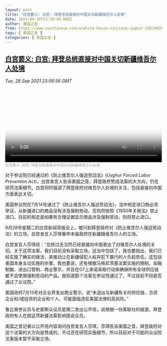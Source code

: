 ```yaml
---
layout: post
title: "白宫要义: 白宫: 拜登总统直接对中国关切新疆维吾尔人处境"
date: 2021-09-28T23:39:04.000Z
author: 美国之音
from: https://www.voachinese.com/a/white-house-xinjiang-uyghur-20210928/6249408.html
tags: [ 美国之音 ]
categories: [ 美国之音 ]
---
```

<!--1632872344000-->
[白宫要义: 白宫: 拜登总统直接对中国关切新疆维吾尔人处境](https://www.voachinese.com/a/white-house-xinjiang-uyghur-20210928/6249408.html)
------

<div>
<div><i>Tue, 28 Sep 2021 23:06:56 GMT</i></div><video poster="https://images.weserv.nl?url=gdb.voanews.com/af25174f-7ca3-4abc-be3e-ba556c587d0b_tv_r1_s_w900.jpg" src="https://av.voanews.com/Videoroot/Pangeavideo/2021/09/a/af/af25174f-7ca3-4abc-be3e-ba556c587d0b_240p.mp4" style="width:100%" controls></video><div><small style="color: #999;">白宫要义: 白宫: 拜登总统直接对中国关切新疆维吾尔人处境</small></div><p>对于参议院已经通过的《防止维吾尔人强迫劳动法》(<em>Uyghur Forced Labor Prevention Act</em>)，白宫发言人告诉美国之音，拜登政府赞成法案的大方向，仍在研究法案细节。白宫同时强调了拜登政府对维吾尔人处境的关注，包括直接向中国方面表达关切。</p><p>美国参议院在7月14号通过了《防止维吾尔人强迫劳动法》，当中规定进口商必须举证，从新疆进口的商品没有涉及强制劳动，否则将依照《1930年关税法》禁止进口。目前的规定是如果有合理证据显示商品涉及强制劳动，则将禁止进口。</p><p>9月28号星期二的白宫新闻简报会上，被问到拜登政府对《防止维吾尔人强迫劳动法》的立场，白宫发言人莎琪重申本届政府在新疆跟维吾尔人的立场。</p><p>白宫发言人莎琪说：“总统过去当然已经直接向中国表达了对维吾尔人处境的关切。关于这项法案，我们目前没有采取立场。这当中包括了，我也要指出，我们已经实施了确实的做法，来推动让在新疆侵犯人权并犯下暴行的人负起责任。这包括美国本身主动实施的步骤。我也要说，还有根据马格尼茨基法案实施的限制、金融制裁、进出口管制、商业警示，并且在G7上承诺采取行动来确保所有全球供应链都不会使用强制劳动的产品。我知道那个法案在参议院通过了，不过目前不知是否通过了众议院。”</p><p>美国政府7月13号对企业界发出商业警示，说“未退出与新疆有关的供应链、合资企业和/或投资的企业和个人，可能面临违反美国法律的高风险。”</p><p>鲁比奥参议员与史密斯众议员星期二发出公开信，说根据一份美联社的报道，拜登政府有人在就这项新疆法案影响国会议员。</p><p>美国之音记者以公开信内容询问白宫发言人莎琪，莎琪告诉美国之音，拜登政府对这个法案的大方向是赞成的，不过还在研究实施细节，所以目前对于可能的众议院法案版本暂不采取立场。</p>
</div>
